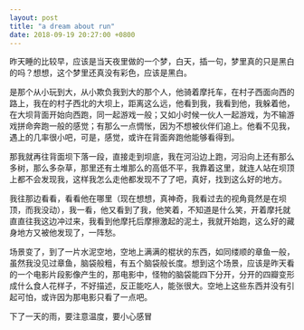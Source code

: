 ```yaml
---
layout: post
title: "a dream about run"
date: 2018-09-19 20:27:00 +0800
---
```

昨天睡的比较早，应该是当天夜里做的一个梦，白天，插一句，梦里真的只是黑白的吗？想想，这个梦里还真没有彩色，应该是黑白。

是那个从小玩到大，从小欺负我到大的那个人，他骑着摩托车，在村子西面向西的路上，我在的村子西北的大坝上，距离这么远，他看到我，我看到他，我躲着他，在大坝背面开始向西跑，同一起游戏一般；又如小时候一伙人一起游戏，为不输游戏拼命奔跑一般的感觉；有那么一点惆怅，因为不想被伙伴们追上。他看不见我，遇上的几率很小吧，可是，感觉，或许在背面奔跑他能够看得到。

那我就再往背面坝下落一段，直接走到坝底，我在河沿边上跑，河沿向上还有那么多树，那么多杂草，那里还有土堆那么的高低不平，我靠着这里，就连人站在坝顶上都不会发现我，这样我怎么走他都发现不了了吧，真好，找到这么好的地方。

我往那边看看，看看他在哪里（现在想想，真神奇，我看过去的视角竟然是在坝顶，而我没动），我一看，他又看到了我，他笑着，不知道是什么笑，开着摩托就直直往我这边冲过来，我看到他摩托后摩擦激起的泥土，我就开始跑，这么好的藏身地方又被他发现了，一阵愁。

场景变了，到了一片水泥空地，空地上满满的棍状的东西，如同缕顺的章鱼一般，虽然我没见过章鱼，脑袋般粗，有五个脑袋般长度。想到这个场景，应该是昨天看的一个电影片段影像产生的，那电影中，怪物的脑袋能四下分开，分开的四瓣变形成什么食人花样子，不好描述，反正能吃人，能张很大。空地上这些东西并没有引起可怕，或许因为那电影只看了一点吧。

下了一天的雨，要注意温度，要小心感冒
